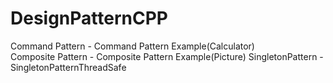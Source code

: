 # DesignPatternCPP
Command Pattern - Command Pattern Example(Calculator) <br>
Composite Pattern - Composite Pattern Example(Picture)
SingletonPattern - SingletonPatternThreadSafe
